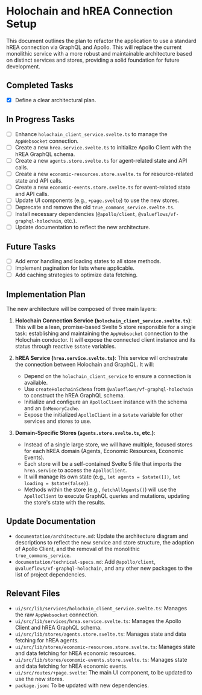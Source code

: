 # Holochain and hREA Connection Setup

This document outlines the plan to refactor the application to use a standard hREA connection via GraphQL and Apollo. This will replace the current monolithic service with a more robust and maintainable architecture based on distinct services and stores, providing a solid foundation for future development.

## Completed Tasks

- [x] Define a clear architectural plan.

## In Progress Tasks

- [ ] Enhance `holochain_client_service.svelte.ts` to manage the `AppWebsocket` connection.
- [ ] Create a new `hrea.service.svelte.ts` to initialize Apollo Client with the hREA GraphQL schema.
- [ ] Create a new `agents.store.svelte.ts` for agent-related state and API calls.
- [ ] Create a new `economic-resources.store.svelte.ts` for resource-related state and API calls.
- [ ] Create a new `economic-events.store.svelte.ts` for event-related state and API calls.
- [ ] Update UI components (e.g., `+page.svelte`) to use the new stores.
- [ ] Deprecate and remove the old `true_commons_service.svelte.ts`.
- [ ] Install necessary dependencies (`@apollo/client`, `@valueflows/vf-graphql-holochain`, etc.).
- [ ] Update documentation to reflect the new architecture.

## Future Tasks

- [ ] Add error handling and loading states to all store methods.
- [ ] Implement pagination for lists where applicable.
- [ ] Add caching strategies to optimize data fetching.

## Implementation Plan

The new architecture will be composed of three main layers:

1.  **Holochain Connection Service (`holochain_client_service.svelte.ts`)**: This will be a lean, promise-based Svelte 5 store responsible for a single task: establishing and maintaining the `AppWebsocket` connection to the Holochain conductor. It will expose the connected client instance and its status through reactive `$state` variables.

2.  **hREA Service (`hrea.service.svelte.ts`)**: This service will orchestrate the connection between Holochain and GraphQL. It will:
    *   Depend on the `holochain_client_service` to ensure a connection is available.
    *   Use `createHolochainSchema` from `@valueflows/vf-graphql-holochain` to construct the hREA GraphQL schema.
    *   Initialize and configure an `ApolloClient` instance with the schema and an `InMemoryCache`.
    *   Expose the initialized `ApolloClient` in a `$state` variable for other services and stores to use.

3.  **Domain-Specific Stores (`agents.store.svelte.ts`, etc.)**:
    *   Instead of a single large store, we will have multiple, focused stores for each hREA domain (Agents, Economic Resources, Economic Events).
    *   Each store will be a self-contained Svelte 5 file that imports the `hrea.service` to access the `ApolloClient`.
    *   It will manage its own state (e.g., `let agents = $state([])`, `let loading = $state(false)`).
    *   Methods within the store (e.g., `fetchAllAgents()`) will use the `ApolloClient` to execute GraphQL queries and mutations, updating the store's state with the results.

## Update Documentation

-   `documentation/architecture.md`: Update the architecture diagram and descriptions to reflect the new service and store structure, the adoption of Apollo Client, and the removal of the monolithic `true_commons_service`.
-   `documentation/technical-specs.md`: Add `@apollo/client`, `@valueflows/vf-graphql-holochain`, and any other new packages to the list of project dependencies.

## Relevant Files

-   `ui/src/lib/services/holochain_client_service.svelte.ts`: Manages the raw `AppWebsocket` connection.
-   `ui/src/lib/services/hrea.service.svelte.ts`: Manages the Apollo Client and hREA GraphQL schema.
-   `ui/src/lib/stores/agents.store.svelte.ts`: Manages state and data fetching for hREA agents.
-   `ui/src/lib/stores/economic-resources.store.svelte.ts`: Manages state and data fetching for hREA economic resources.
-   `ui/src/lib/stores/economic-events.store.svelte.ts`: Manages state and data fetching for hREA economic events.
-   `ui/src/routes/+page.svelte`: The main UI component, to be updated to use the new stores.
-   `package.json`: To be updated with new dependencies. 